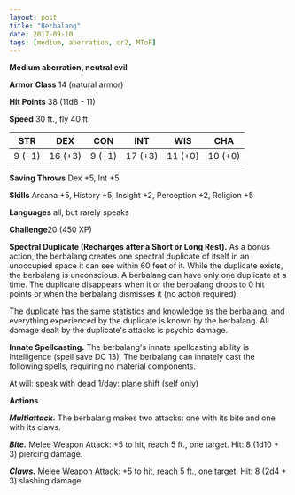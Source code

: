 ```yaml
---
layout: post
title: "Berbalang"
date: 2017-09-10
tags: [medium, aberration, cr2, MToF]
---
```


**Medium aberration, neutral evil**

**Armor Class** 14 (natural armor)

**Hit Points** 38 (11d8 - 11)

**Speed** 30 ft., fly 40 ft.

|   STR   |   DEX   |   CON   |   INT   |   WIS   |   CHA   |
|:-----:|:-----:|:-----:|:-----:|:-----:|:-----:|
| 9 (-1) | 16 (+3) | 9 (-1) | 17 (+3) | 11 (+0) | 10 (+0) |

**Saving Throws** Dex +5, Int +5

**Skills** Arcana +5, History +5, Insight +2, Perception +2, Religion +5

**Languages** all, but rarely speaks

**Challenge**20 (450 XP)

**Spectral Duplicate (Recharges after a Short or Long Rest).** As a bonus action, the berbalang creates one spectral duplicate of itself in an unoccupied space it can see within 60 feet of it. While the duplicate exists, the berbalang is unconscious. A berbalang can have only one duplicate at a time. The duplicate disappears when it or the berbalang drops to 0 hit points or when the berbalang dismisses it (no action required).

The duplicate has the same statistics and knowledge as the berbalang, and everything experienced by the duplicate is known by the berbalang. All damage dealt by the duplicate's attacks is psychic damage.

**Innate Spellcasting.** The berbalang's innate spellcasting ability is Intelligence (spell save DC 13). The berbalang can innately cast the following spells, requiring no material components.

At will: speak with dead
1/day: plane shift (self only)

**Actions**

***Multiattack.*** The berbalang makes two attacks: one with its bite and one with its claws.

***Bite.*** Melee Weapon Attack: +5 to hit, reach 5 ft., one target. Hit: 8 (1d10 + 3) piercing damage.

***Claws.*** Melee Weapon Attack: +5 to hit, reach 5 ft., one target. Hit: 8 (2d4 + 3) slashing damage.

